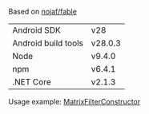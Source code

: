 Based on [nojaf/fable](https://github.com/nojaf/fable-docker)

|||
| ------------------- | ------------- |
| Android SDK         | v28           |
| Android build tools | v28.0.3       |
| Node                | v9.4.0        |
| npm                 | v6.4.1        |
| .NET Core           | v2.1.3        |

Usage example: [MatrixFilterConstructor](https://github.com/iyegoroff/react-native-color-matrix-image-filters/blob/master/MatrixFilterConstructor/Dockerfile)
